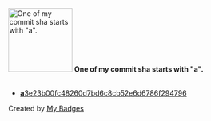 <img src="https://my-badges.github.io/my-badges/a-commit.png" alt="One of my commit sha starts with &quot;a&quot;." title="One of my commit sha starts with &quot;a&quot;." width="128">
<strong>One of my commit sha starts with &quot;a&quot;.</strong>
<br><br>

- <a href="https://github.com/andrewjswan/mediaportal-latest-media-handler/commit/a3e23b00fc48260d7bd6c8cb52e6d6786f294796"><strong>a</strong>3e23b00fc48260d7bd6c8cb52e6d6786f294796</a>


Created by <a href="https://github.com/my-badges/my-badges">My Badges</a>